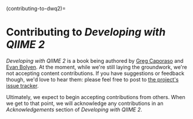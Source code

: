 (contributing-to-dwq2)=
# Contributing to *Developing with QIIME 2*

*Developing with QIIME 2* is a book being authored by [Greg Caporaso](https://github.com/gregcaporaso) and [Evan Bolyen](https://github.com/ebolyen). 
At the moment, while we're still laying the groundwork, we're not accepting content contributions.
If you have suggestions or feedback though, we'd love to hear them: please feel free to post to [the project's issue tracker](https://github.com/caporaso-lab/developing-with-qiime2/issues).

Ultimately, we expect to begin accepting contributions from others. 
When we get to that point, we will acknowledge any contributions in an *Acknowledgements* section of *Developing with QIIME 2*. 
